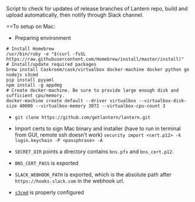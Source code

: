 Script to check for updates of release branches of Lantern repo, build and upload automatically, then notify through Slack channel.

==To setup on Mac:

* Preparing environment
```
# Install Homebrew
/usr/bin/ruby -e "$(curl -fsSL https://raw.githubusercontent.com/Homebrew/install/master/install)"
# Install/update required packages
brew install Caskroom/cask/virtualbox docker-machine docker python go nodejs s3cmd
pip install pyyaml
npm install -g appdmg
# Create docker-machine. Be sure to provide large enough disk and sufficient cpu/memory.
docker-machine create default --driver virtualbox --virtualbox-disk-size 40000 --virtualbox-memory 3072 --virtualbox-cpu-count 3
```

* `git clone https://github.com/getlantern/lantern.git`

* Import certs to sign Mac binary and installer (have to run in terminal from GUI, remote ssh doesn't work)
  `security import <cert.p12> -k login.keychain -P <passphrase> -A`

* `SECRET_DIR` points a directory contains `bns.pfx` and `bns_cert.p12`.

* `BNS_CERT_PASS` is exported

* `SLACK_WEBHOOK_PATH` is exported, which is the absolute path after `https://hooks.slack.com` in the webhook url.

* [`s3cmd`](http://s3tools.org/usage) is properly configured
